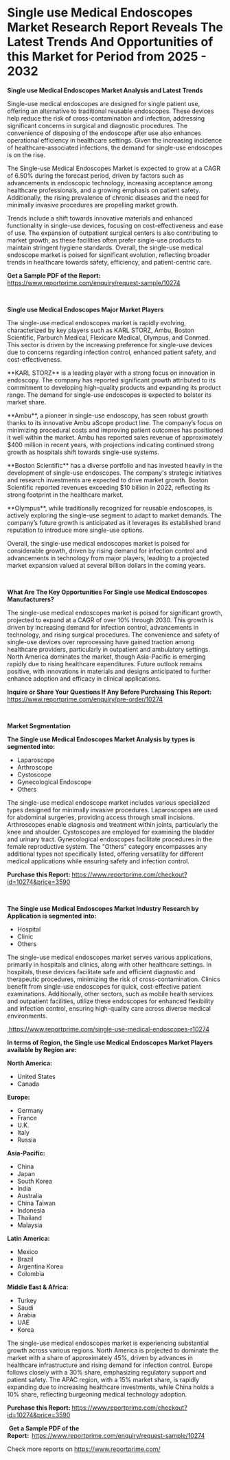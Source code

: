 <p><h1>Single use Medical Endoscopes Market Research Report Reveals The Latest Trends And Opportunities of this Market for Period from 2025 - 2032</h1></p><p><strong>Single use Medical Endoscopes Market Analysis and Latest Trends</strong></p>
<p><p>Single-use medical endoscopes are designed for single patient use, offering an alternative to traditional reusable endoscopes. These devices help reduce the risk of cross-contamination and infection, addressing significant concerns in surgical and diagnostic procedures. The convenience of disposing of the endoscope after use also enhances operational efficiency in healthcare settings. Given the increasing incidence of healthcare-associated infections, the demand for single-use endoscopes is on the rise.</p><p>The Single-use Medical Endoscopes Market is expected to grow at a CAGR of 6.50% during the forecast period, driven by factors such as advancements in endoscopic technology, increasing acceptance among healthcare professionals, and a growing emphasis on patient safety. Additionally, the rising prevalence of chronic diseases and the need for minimally invasive procedures are propelling market growth. </p><p>Trends include a shift towards innovative materials and enhanced functionality in single-use devices, focusing on cost-effectiveness and ease of use. The expansion of outpatient surgical centers is also contributing to market growth, as these facilities often prefer single-use products to maintain stringent hygiene standards. Overall, the single-use medical endoscope market is poised for significant evolution, reflecting broader trends in healthcare towards safety, efficiency, and patient-centric care.</p></p>
<p><strong>Get a Sample PDF of the Report:&nbsp;</strong> <a href="https://www.reportprime.com/enquiry/request-sample/10274?utm_campaign=2928&utm_medium=2&utm_source=Github&utm_content=ia&utm_term=20032025&utm_id=single-use-medical-endoscopes">https://www.reportprime.com/enquiry/request-sample/10274</a></p>
<p>&nbsp;</p>
<p><strong>Single use Medical Endoscopes Major Market Players</strong></p>
<p><p>The single-use medical endoscopes market is rapidly evolving, characterized by key players such as KARL STORZ, Ambu, Boston Scientific, Parburch Medical, Flexicare Medical, Olympus, and Conmed. This sector is driven by the increasing preference for single-use devices due to concerns regarding infection control, enhanced patient safety, and cost-effectiveness.</p><p>**KARL STORZ** is a leading player with a strong focus on innovation in endoscopy. The company has reported significant growth attributed to its commitment to developing high-quality products and expanding its product range. The demand for single-use endoscopes is expected to bolster its market share.</p><p>**Ambu**, a pioneer in single-use endoscopy, has seen robust growth thanks to its innovative Ambu aScope product line. The company’s focus on minimizing procedural costs and improving patient outcomes has positioned it well within the market. Ambu has reported sales revenue of approximately $400 million in recent years, with projections indicating continued strong growth as hospitals shift towards single-use systems.</p><p>**Boston Scientific** has a diverse portfolio and has invested heavily in the development of single-use endoscopes. The company's strategic initiatives and research investments are expected to drive market growth. Boston Scientific reported revenues exceeding $10 billion in 2022, reflecting its strong footprint in the healthcare market.</p><p>**Olympus**, while traditionally recognized for reusable endoscopes, is actively exploring the single-use segment to adapt to market demands. The company’s future growth is anticipated as it leverages its established brand reputation to introduce more single-use options.</p><p>Overall, the single-use medical endoscopes market is poised for considerable growth, driven by rising demand for infection control and advancements in technology from major players, leading to a projected market expansion valued at several billion dollars in the coming years.</p></p>
<p>&nbsp;</p>
<p><strong>What Are The Key Opportunities For Single use Medical Endoscopes Manufacturers?</strong></p>
<p><p>The single-use medical endoscopes market is poised for significant growth, projected to expand at a CAGR of over 10% through 2030. This growth is driven by increasing demand for infection control, advancements in technology, and rising surgical procedures. The convenience and safety of single-use devices over reprocessing have gained traction among healthcare providers, particularly in outpatient and ambulatory settings. North America dominates the market, though Asia-Pacific is emerging rapidly due to rising healthcare expenditures. Future outlook remains positive, with innovations in materials and designs anticipated to further enhance adoption and efficacy in clinical applications.</p></p>
<p><strong>Inquire or Share Your Questions If Any Before Purchasing This Report:</strong> <a href="https://www.reportprime.com/enquiry/pre-order/10274?utm_campaign=2928&utm_medium=2&utm_source=Github&utm_content=ia&utm_term=20032025&utm_id=single-use-medical-endoscopes">https://www.reportprime.com/enquiry/pre-order/10274</a></p>
<p>&nbsp;</p>
<p><strong>Market Segmentation</strong></p>
<p><strong>The Single use Medical Endoscopes Market Analysis by types is segmented into:</strong></p>
<p><ul><li>Laparoscope</li><li>Arthroscope</li><li>Cystoscope</li><li>Gynecological Endoscope</li><li>Others</li></ul></p>
<p><p>The single-use medical endoscope market includes various specialized types designed for minimally invasive procedures. Laparoscopes are used for abdominal surgeries, providing access through small incisions. Arthroscopes enable diagnosis and treatment within joints, particularly the knee and shoulder. Cystoscopes are employed for examining the bladder and urinary tract. Gynecological endoscopes facilitate procedures in the female reproductive system. The "Others" category encompasses any additional types not specifically listed, offering versatility for different medical applications while ensuring safety and infection control.</p></p>
<p><strong>Purchase this Report:&nbsp;</strong><a href="https://www.reportprime.com/checkout?id=10274&price=3590&utm_campaign=2928&utm_medium=2&utm_source=Github&utm_content=ia&utm_term=20032025&utm_id=single-use-medical-endoscopes">https://www.reportprime.com/checkout?id=10274&price=3590</a></p>
<p>&nbsp;</p>
<p><strong>The Single use Medical Endoscopes Market Industry Research by Application is segmented into:</strong></p>
<p><ul><li>Hospital</li><li>Clinic</li><li>Others</li></ul></p>
<p><p>The single-use medical endoscopes market serves various applications, primarily in hospitals and clinics, along with other healthcare settings. In hospitals, these devices facilitate safe and efficient diagnostic and therapeutic procedures, minimizing the risk of cross-contamination. Clinics benefit from single-use endoscopes for quick, cost-effective patient examinations. Additionally, other sectors, such as mobile health services and outpatient facilities, utilize these endoscopes for enhanced flexibility and infection control, ensuring high-quality care across diverse medical environments.</p></p>
<p><a href="https://www.reportprime.com/single-use-medical-endoscopes-r10274?utm_campaign=2928&utm_medium=2&utm_source=Github&utm_content=ia&utm_term=20032025&utm_id=single-use-medical-endoscopes">&nbsp;https://www.reportprime.com/single-use-medical-endoscopes-r10274</a></p>
<p><strong>In terms of Region, the Single use Medical Endoscopes Market Players available by Region are:</strong></p>
<p>
    <p> <strong> North America: </strong>
        <ul>
            <li>United States</li>
            <li>Canada</li>
        </ul>
        </p> 
    <p> <strong> Europe: </strong>
        <ul>
            <li>Germany</li>
            <li>France</li>
            <li>U.K.</li>
            <li>Italy</li>
            <li>Russia</li>
        </ul>
        </p> 
    <p> <strong> Asia-Pacific: </strong>
        <ul>
            <li>China</li>
            <li>Japan</li>
            <li>South Korea</li>
            <li>India</li>
            <li>Australia</li>
            <li>China Taiwan</li>
            <li>Indonesia</li>
            <li>Thailand</li>
            <li>Malaysia</li>
        </ul>
        </p> 
    <p> <strong> Latin America: </strong>
        <ul>
            <li>Mexico</li>
            <li>Brazil</li>
            <li>Argentina Korea</li>
            <li>Colombia</li>
        </ul>
        </p> 
    <p> <strong> Middle East & Africa: </strong>
        <ul>
            <li>Turkey</li>
            <li>Saudi</li>
            <li>Arabia</li>
            <li>UAE</li>
            <li>Korea</li>
        </ul>
    </p>
    </p>
<p><p>The single-use medical endoscopes market is experiencing substantial growth across various regions. North America is projected to dominate the market with a share of approximately 45%, driven by advances in healthcare infrastructure and rising demand for infection control. Europe follows closely with a 30% share, emphasizing regulatory support and patient safety. The APAC region, with a 15% market share, is rapidly expanding due to increasing healthcare investments, while China holds a 10% share, reflecting burgeoning medical technology adoption.</p></p>
<p><strong>Purchase this Report: </strong><a href="https://www.reportprime.com/checkout?id=10274&price=3590&utm_campaign=2928&utm_medium=2&utm_source=Github&utm_content=ia&utm_term=20032025&utm_id=single-use-medical-endoscopes">https://www.reportprime.com/checkout?id=10274&price=3590</a></p>
<p>&nbsp;<strong>Get a Sample PDF of the Report:&nbsp;&nbsp;</strong><a href="https://www.reportprime.com/enquiry/request-sample/10274?utm_campaign=2928&utm_medium=2&utm_source=Github&utm_content=ia&utm_term=20032025&utm_id=single-use-medical-endoscopes">https://www.reportprime.com/enquiry/request-sample/10274</a></p>
<p><strong></strong></p>
<p>Check more reports on <a href="https://www.reportprime.com/?utm_campaign=2928&utm_medium=2&utm_source=Github&utm_content=ia&utm_term=20032025&utm_id=single-use-medical-endoscopes">https://www.reportprime.com/</a></p>